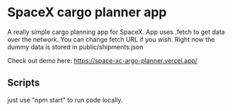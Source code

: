 # SpaceX cargo planner app

A really simple cargo planning app for SpaceX. 
App uses .fetch to get data over the network. You can change fetch URL if you wish. Right now the dummy data is stored in public/shipments.json

Check out demo here: https://space-xc-argo-planner.vercel.app/

## Scripts

just use "npm start" to run code locally.  
